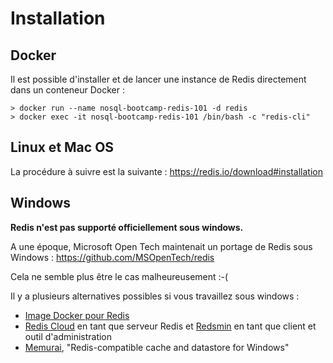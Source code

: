 # Installation

## Docker

Il est possible d'installer et de lancer une instance de Redis directement dans un conteneur Docker :
```shell
> docker run --name nosql-bootcamp-redis-101 -d redis
> docker exec -it nosql-bootcamp-redis-101 /bin/bash -c "redis-cli"
```

## Linux et Mac OS

La procédure à suivre est la suivante : https://redis.io/download#installation

## Windows

**Redis n'est pas supporté officiellement sous windows.**

A une époque, Microsoft Open Tech maintenait un portage de Redis sous Windows : https://github.com/MSOpenTech/redis

Cela ne semble plus être le cas malheureusement :-(

Il y a plusieurs alternatives possibles si vous travaillez sous windows : 
* [Image Docker pour Redis](https://hub.docker.com/_/redis/)
* [Redis Cloud](https://redislabs.com/redis-cloud) en tant que serveur Redis et [Redsmin](https://www.redsmin.com/) en tant que client et outil d'administration
* [Memurai](https://www.memurai.com/), "Redis-compatible cache and datastore for Windows"
